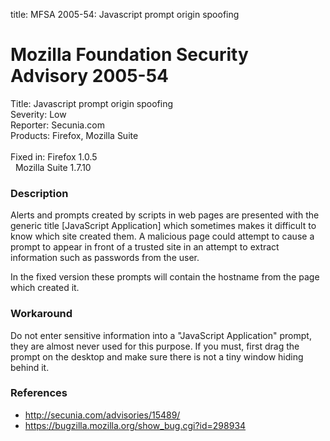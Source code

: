 title: MFSA 2005-54: Javascript prompt origin spoofing

<h1>Mozilla Foundation Security Advisory 2005-54</h1>

<p><span class="label">Title:</span>      Javascript prompt origin spoofing<br/>
<span class="label">Severity:</span>   Low<br/>
<span class="label">Reporter:</span>   Secunia.com<br/>
<span class="label">Products:</span>   Firefox, Mozilla Suite<br/>
<br/>
<span class="label">Fixed in:</span>   Firefox 1.0.5<br/>
<span class="label">&#160;</span>      Mozilla Suite 1.7.10</p>

<h3>Description</h3>

<p>Alerts and prompts created by scripts in web pages are presented with the
generic title [JavaScript Application] which sometimes makes it difficult to know
which site created them.  A malicious page could attempt to cause a prompt
to appear in front of a trusted site in an attempt to extract information
such as passwords from the user.</p>

<p>In the fixed version these prompts will contain the hostname from the
page which created it.</p>

<h3>Workaround</h3>

<p>Do not enter sensitive information into a "JavaScript Application" prompt,
they are almost never used for this purpose. If you must, first drag the
prompt on the desktop and make sure there is not a tiny window hiding
behind it.</p>

<h3>References</h3>

<ul>
<li><a class="ex-ref" href="http://secunia.com/advisories/15489/">http://secunia.com/advisories/15489/</a></li>

<li><a href="https://bugzilla.mozilla.org/show_bug.cgi?id=298934">
https://bugzilla.mozilla.org/show_bug.cgi?id=298934</a></li>
</ul>



